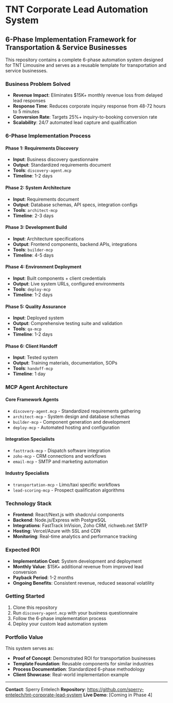 # TNT Corporate Lead Automation System

## 6-Phase Implementation Framework for Transportation & Service Businesses

This repository contains a complete 6-phase automation system designed for TNT Limousine and serves as a reusable template for transportation and service businesses.

### Business Problem Solved
- **Revenue Impact**: Eliminates $15K+ monthly revenue loss from delayed lead responses
- **Response Time**: Reduces corporate inquiry response from 48-72 hours to 5 minutes
- **Conversion Rate**: Targets 25%+ inquiry-to-booking conversion rate
- **Scalability**: 24/7 automated lead capture and qualification

### 6-Phase Implementation Process

#### Phase 1: Requirements Discovery
- **Input**: Business discovery questionnaire
- **Output**: Standardized requirements document
- **Tools**: `discovery-agent.mcp`
- **Timeline**: 1-2 days

#### Phase 2: System Architecture
- **Input**: Requirements document
- **Output**: Database schemas, API specs, integration configs
- **Tools**: `architect-mcp`
- **Timeline**: 2-3 days

#### Phase 3: Development Build
- **Input**: Architecture specifications
- **Output**: Frontend components, backend APIs, integrations
- **Tools**: `builder-mcp`
- **Timeline**: 4-5 days

#### Phase 4: Environment Deployment
- **Input**: Built components + client credentials
- **Output**: Live system URLs, configured environments
- **Tools**: `deploy-mcp`
- **Timeline**: 1-2 days

#### Phase 5: Quality Assurance
- **Input**: Deployed system
- **Output**: Comprehensive testing suite and validation
- **Tools**: `qa-mcp`
- **Timeline**: 1-2 days

#### Phase 6: Client Handoff
- **Input**: Tested system
- **Output**: Training materials, documentation, SOPs
- **Tools**: `handoff-mcp`
- **Timeline**: 1 day

### MCP Agent Architecture

#### Core Framework Agents
- `discovery-agent.mcp` - Standardized requirements gathering
- `architect-mcp` - System design and database schemas
- `builder-mcp` - Component generation and development
- `deploy-mcp` - Automated hosting and configuration

#### Integration Specialists
- `fasttrack-mcp` - Dispatch software integration
- `zoho-mcp` - CRM connections and workflows
- `email-mcp` - SMTP and marketing automation

#### Industry Specialists
- `transportation-mcp` - Limo/taxi specific workflows
- `lead-scoring-mcp` - Prospect qualification algorithms

### Technology Stack
- **Frontend**: React/Next.js with shadcn/ui components
- **Backend**: Node.js/Express with PostgreSQL
- **Integrations**: FastTrack InVision, Zoho CRM, richweb.net SMTP
- **Hosting**: Vercel/Azure with SSL and CDN
- **Monitoring**: Real-time analytics and performance tracking

### Expected ROI
- **Implementation Cost**: System development and deployment
- **Monthly Value**: $15K+ additional revenue from improved lead conversion
- **Payback Period**: 1-2 months
- **Ongoing Benefits**: Consistent revenue, reduced seasonal volatility

### Getting Started
1. Clone this repository
2. Run `discovery-agent.mcp` with your business questionnaire
3. Follow the 6-phase implementation process
4. Deploy your custom lead automation system

### Portfolio Value
This system serves as:
- **Proof of Concept**: Demonstrated ROI for transportation businesses
- **Template Foundation**: Reusable components for similar industries
- **Process Documentation**: Standardized 6-phase methodology
- **Client Showcase**: Real-world implementation example

---

**Contact**: Sperry Entelech
**Repository**: https://github.com/sperry-entelech/tnt-corporate-lead-system
**Live Demo**: [Coming in Phase 4]